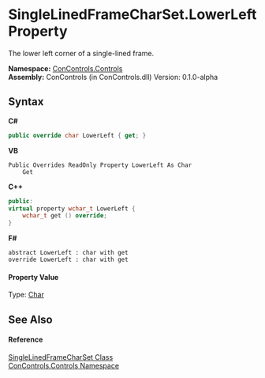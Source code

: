 # SingleLinedFrameCharSet.LowerLeft Property 
 

The lower left corner of a single-lined frame.

**Namespace:**&nbsp;<a href="8161a036-2926-0ace-99d3-20346d250e3b">ConControls.Controls</a><br />**Assembly:**&nbsp;ConControls (in ConControls.dll) Version: 0.1.0-alpha

## Syntax

**C#**<br />
``` C#
public override char LowerLeft { get; }
```

**VB**<br />
``` VB
Public Overrides ReadOnly Property LowerLeft As Char
	Get
```

**C++**<br />
``` C++
public:
virtual property wchar_t LowerLeft {
	wchar_t get () override;
}
```

**F#**<br />
``` F#
abstract LowerLeft : char with get
override LowerLeft : char with get
```


#### Property Value
Type: <a href="https://docs.microsoft.com/dotnet/api/system.char" target="_blank">Char</a>

## See Also


#### Reference
<a href="0622a1b9-89fd-8243-4396-1ac7d2b2b77b">SingleLinedFrameCharSet Class</a><br /><a href="8161a036-2926-0ace-99d3-20346d250e3b">ConControls.Controls Namespace</a><br />